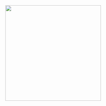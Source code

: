 <img src="https://user-images.githubusercontent.com/77527453/230253944-376a73cd-636a-45f8-ae39-d6730a7c9c97.gif" width="300" height="300"/>
